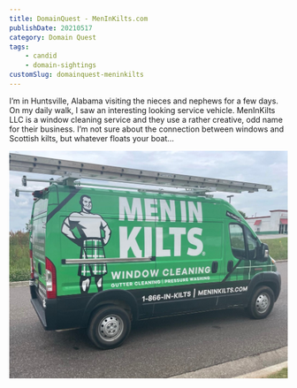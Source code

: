```yaml
---
title: DomainQuest - MenInKilts.com
publishDate: 20210517
category: Domain Quest
tags:
    - candid
    - domain-sightings
customSlug: domainquest-meninkilts
---
```


I’m in Huntsville, Alabama visiting the nieces and nephews for a few days. On my daily walk, I saw an interesting looking service vehicle. MenInKilts LLC is a window cleaning service and they use a rather creative, odd name for their business. I’m not sure about the connection between windows and Scottish kilts, but whatever floats your boat…

![](assets/meninkilts-window-cleaning.jpeg)
